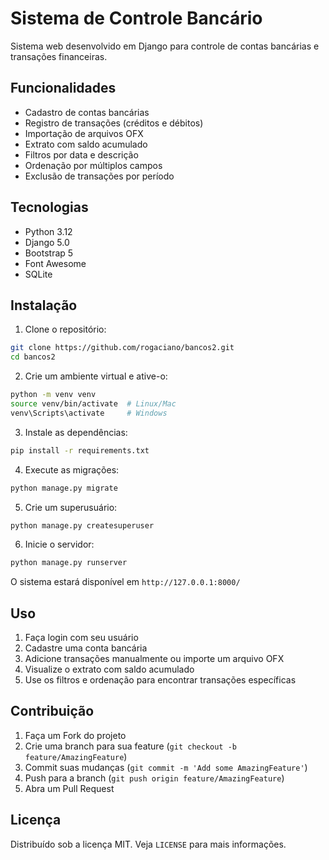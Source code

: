 # Sistema de Controle Bancário

Sistema web desenvolvido em Django para controle de contas bancárias e transações financeiras.

## Funcionalidades

- Cadastro de contas bancárias
- Registro de transações (créditos e débitos)
- Importação de arquivos OFX
- Extrato com saldo acumulado
- Filtros por data e descrição
- Ordenação por múltiplos campos
- Exclusão de transações por período

## Tecnologias

- Python 3.12
- Django 5.0
- Bootstrap 5
- Font Awesome
- SQLite

## Instalação

1. Clone o repositório:
```bash
git clone https://github.com/rogaciano/bancos2.git
cd bancos2
```

2. Crie um ambiente virtual e ative-o:
```bash
python -m venv venv
source venv/bin/activate  # Linux/Mac
venv\Scripts\activate     # Windows
```

3. Instale as dependências:
```bash
pip install -r requirements.txt
```

4. Execute as migrações:
```bash
python manage.py migrate
```

5. Crie um superusuário:
```bash
python manage.py createsuperuser
```

6. Inicie o servidor:
```bash
python manage.py runserver
```

O sistema estará disponível em `http://127.0.0.1:8000/`

## Uso

1. Faça login com seu usuário
2. Cadastre uma conta bancária
3. Adicione transações manualmente ou importe um arquivo OFX
4. Visualize o extrato com saldo acumulado
5. Use os filtros e ordenação para encontrar transações específicas

## Contribuição

1. Faça um Fork do projeto
2. Crie uma branch para sua feature (`git checkout -b feature/AmazingFeature`)
3. Commit suas mudanças (`git commit -m 'Add some AmazingFeature'`)
4. Push para a branch (`git push origin feature/AmazingFeature`)
5. Abra um Pull Request

## Licença

Distribuído sob a licença MIT. Veja `LICENSE` para mais informações.
